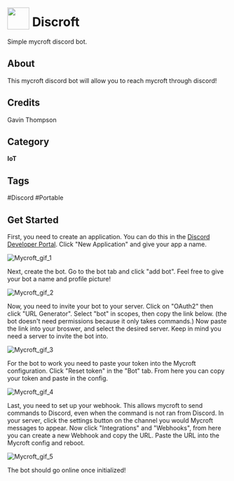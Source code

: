 # <img src="https://raw.githack.com/FortAwesome/Font-Awesome/master/svgs/solid/rss.svg" card_color="#7289da" width="50" height="50" style="vertical-align:bottom"/> Discroft
Simple mycroft discord bot.

## About
This mycroft discord bot will allow you to reach mycroft through discord!

## Credits
Gavin Thompson

## Category
**IoT**

## Tags
#Discord
#Portable

## Get Started

First, you need to create an application. You can do this in the [Discord Developer Portal](https://discord.com/developers/applications). Click "New Application" and give your app a name. 

![Mycroft_gif_1](https://user-images.githubusercontent.com/80983612/173093969-2fa17a71-08dd-4e80-bfbb-192541044637.gif)

Next, create the bot. Go to the bot tab and click "add bot". Feel free to give your bot a name and profile picture!

![Mycroft_gif_2](https://user-images.githubusercontent.com/80983612/173107659-be569159-5fb0-4f81-942a-50d53888ce37.gif)

Now, you need to invite your bot to your server. Click on "OAuth2" then click "URL Generator". Select "bot" in scopes, then copy the link below. (the bot doesn't need permissions because it only takes commands.) Now paste the link into your broswer, and select the desired server. Keep in mind you need a server to invite the bot into.

![Mycroft_gif_3](https://user-images.githubusercontent.com/80983612/173152605-382618ab-e057-482f-a7b7-c19cb45ed759.gif)

For the bot to work you need to paste your token into the Mycroft configuration. Click "Reset token" in the "Bot" tab. From here you can copy your token and paste in the config.

![Mycroft_gif_4](https://user-images.githubusercontent.com/80983612/173153515-41870e60-fa8f-4e57-b6fd-795d8b8262d5.gif)

Last, you need to set up your webhook. This allows mycroft to send commands to Discord, even when the command is not ran from Discord. 
In your server, click the settings button on the channel you would Mycroft messages to appear. Now click "Integrations" and "Webhooks", from here you can create a new Webhook and copy the URL. Paste the URL into the Mycroft config and reboot. 

![Mycroft_gif_5](https://user-images.githubusercontent.com/80983612/173154814-360c7d0e-1625-4a0d-83d9-eaee49b5a784.gif)

The bot should go online once initialized! 
